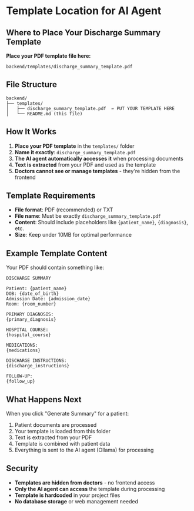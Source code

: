 # Template Location for AI Agent

## Where to Place Your Discharge Summary Template

**Place your PDF template file here:**
```
backend/templates/discharge_summary_template.pdf
```

## File Structure
```
backend/
├── templates/
│   ├── discharge_summary_template.pdf  ← PUT YOUR TEMPLATE HERE
│   └── README.md (this file)
```

## How It Works

1. **Place your PDF template** in the `templates/` folder
2. **Name it exactly**: `discharge_summary_template.pdf`
3. **The AI agent automatically accesses it** when processing documents
4. **Text is extracted** from your PDF and used as the template
5. **Doctors cannot see or manage templates** - they're hidden from the frontend

## Template Requirements

- **File format**: PDF (recommended) or TXT
- **File name**: Must be exactly `discharge_summary_template.pdf`
- **Content**: Should include placeholders like `{patient_name}`, `{diagnosis}`, etc.
- **Size**: Keep under 10MB for optimal performance

## Example Template Content

Your PDF should contain something like:

```
DISCHARGE SUMMARY

Patient: {patient_name}
DOB: {date_of_birth}
Admission Date: {admission_date}
Room: {room_number}

PRIMARY DIAGNOSIS:
{primary_diagnosis}

HOSPITAL COURSE:
{hospital_course}

MEDICATIONS:
{medications}

DISCHARGE INSTRUCTIONS:
{discharge_instructions}

FOLLOW-UP:
{follow_up}
```

## What Happens Next

When you click "Generate Summary" for a patient:
1. Patient documents are processed
2. Your template is loaded from this folder
3. Text is extracted from your PDF
4. Template is combined with patient data
5. Everything is sent to the AI agent (Ollama) for processing

## Security

- **Templates are hidden from doctors** - no frontend access
- **Only the AI agent can access** the template during processing
- **Template is hardcoded** in your project files
- **No database storage** or web management needed
